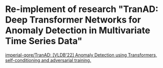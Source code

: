 # Re-implement of research "TranAD: Deep Transformer Networks for Anomaly Detection in Multivariate Time Series Data"

[imperial-qore/TranAD: [VLDB&#39;22] Anomaly Detection using Transformers, self-conditioning and adversarial training.](https://github.com/imperial-qore/TranAD)
